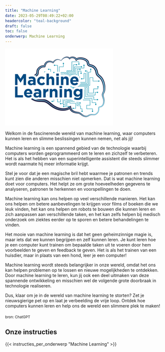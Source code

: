 ```yaml
---
title: "Machine Learning"
date: 2023-05-29T08:49:22+02:00
headercolor: "teal-background"
draft: false
toc: false
onderwerp: Machine Learning
---
```


![Machine Learning logo](/onderwerpen/logos/machine-learning.png)

Welkom in de fascinerende wereld van machine learning, waar computers kunnen leren en slimme beslissingen kunnen nemen, net als jij!

<!--more-->


Machine learning is een spannend gebied van de technologie waarbij computers worden geprogrammeerd om te leren en zichzelf te verbeteren. Het is als het hebben van een superintelligente assistent die steeds slimmer wordt naarmate hij meer informatie krijgt.

Stel je voor dat je een magische bril hebt waarmee je patronen en trends kunt zien die anderen misschien niet opmerken. Dat is wat machine learning doet voor computers. Het helpt ze om grote hoeveelheden gegevens te analyseren, patronen te herkennen en voorspellingen te doen.

Machine learning kan ons helpen op veel verschillende manieren. Het kan ons helpen om betere aanbevelingen te krijgen voor films of boeken die we leuk vinden, het kan ons helpen om robots te bouwen die kunnen leren en zich aanpassen aan verschillende taken, en het kan zelfs helpen bij medisch onderzoek om ziektes eerder op te sporen en betere behandelingen te vinden.

Het mooie van machine learning is dat het geen geheimzinnige magie is, maar iets dat we kunnen begrijpen en zelf kunnen leren. Je kunt leren hoe je een computer kunt trainen om bepaalde taken uit te voeren door hem voorbeelden te geven en feedback te geven. Het is als het trainen van een huisdier, maar in plaats van een hond, leer je een computer!

Machine learning wordt steeds belangrijker in onze wereld, omdat het ons kan helpen problemen op te lossen en nieuwe mogelijkheden te ontdekken. Door machine learning te leren, kun jij ook een deel uitmaken van deze spannende ontwikkeling en misschien wel de volgende grote doorbraak in technologie realiseren.

Dus, klaar om je in de wereld van machine learning te storten? Zet je nieuwsgierige pet op en laat je verbeelding de vrije loop. Ontdek hoe computers kunnen leren en help ons de wereld een slimmere plek te maken!

<sub>bron: ChatGPT</sub>

## Onze instructies
{{< instructies_per_onderwerp "Machine Learning" >}}
